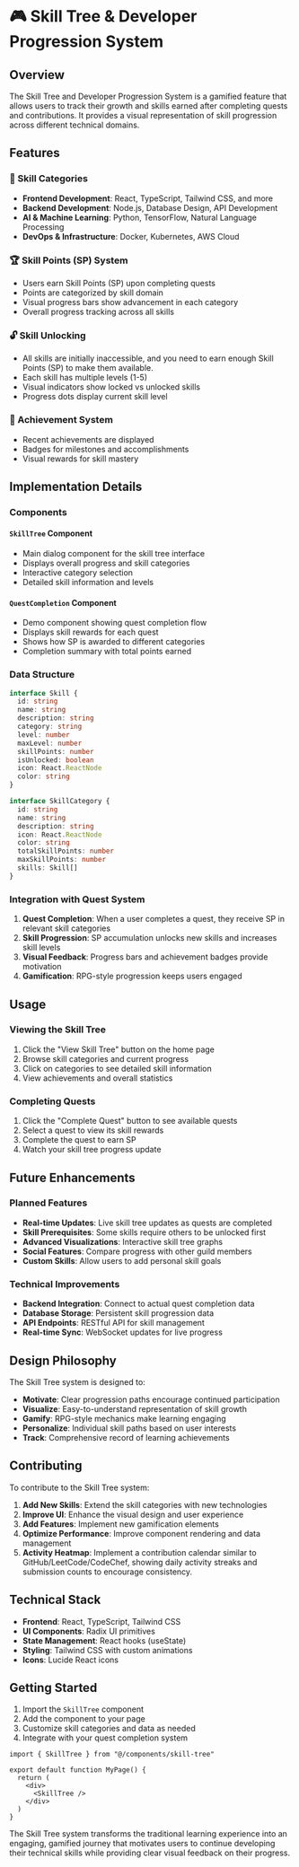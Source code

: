 # 🎮 Skill Tree & Developer Progression System

## Overview

The Skill Tree and Developer Progression System is a gamified feature that allows users to track their growth and skills earned after completing quests and contributions. It provides a visual representation of skill progression across different technical domains.

## Features

### 🎯 Skill Categories
- **Frontend Development**: React, TypeScript, Tailwind CSS, and more
- **Backend Development**: Node.js, Database Design, API Development
- **AI & Machine Learning**: Python, TensorFlow, Natural Language Processing
- **DevOps & Infrastructure**: Docker, Kubernetes, AWS Cloud

### 🏆 Skill Points (SP) System
- Users earn Skill Points (SP) upon completing quests
- Points are categorized by skill domain
- Visual progress bars show advancement in each category
- Overall progress tracking across all skills

### 🔓 Skill Unlocking
- All skills are initially inaccessible, and you need to earn enough Skill Points (SP) to make them available.
- Each skill has multiple levels (1-5)
- Visual indicators show locked vs unlocked skills
- Progress dots display current skill level

### 🏅 Achievement System
- Recent achievements are displayed
- Badges for milestones and accomplishments
- Visual rewards for skill mastery

## Implementation Details

### Components

#### `SkillTree` Component
- Main dialog component for the skill tree interface
- Displays overall progress and skill categories
- Interactive category selection
- Detailed skill information and levels

#### `QuestCompletion` Component
- Demo component showing quest completion flow
- Displays skill rewards for each quest
- Shows how SP is awarded to different categories
- Completion summary with total points earned

### Data Structure

```typescript
interface Skill {
  id: string
  name: string
  description: string
  category: string
  level: number
  maxLevel: number
  skillPoints: number
  isUnlocked: boolean
  icon: React.ReactNode
  color: string
}

interface SkillCategory {
  id: string
  name: string
  description: string
  icon: React.ReactNode
  color: string
  totalSkillPoints: number
  maxSkillPoints: number
  skills: Skill[]
}
```

### Integration with Quest System

1. **Quest Completion**: When a user completes a quest, they receive SP in relevant skill categories
2. **Skill Progression**: SP accumulation unlocks new skills and increases skill levels
3. **Visual Feedback**: Progress bars and achievement badges provide motivation
4. **Gamification**: RPG-style progression keeps users engaged

## Usage

### Viewing the Skill Tree
1. Click the "View Skill Tree" button on the home page
2. Browse skill categories and current progress
3. Click on categories to see detailed skill information
4. View achievements and overall statistics

### Completing Quests
1. Click the "Complete Quest" button to see available quests
2. Select a quest to view its skill rewards
3. Complete the quest to earn SP
4. Watch your skill tree progress update

## Future Enhancements

### Planned Features
- **Real-time Updates**: Live skill tree updates as quests are completed
- **Skill Prerequisites**: Some skills require others to be unlocked first
- **Advanced Visualizations**: Interactive skill tree graphs
- **Social Features**: Compare progress with other guild members
- **Custom Skills**: Allow users to add personal skill goals

### Technical Improvements
- **Backend Integration**: Connect to actual quest completion data
- **Database Storage**: Persistent skill progression data
- **API Endpoints**: RESTful API for skill management
- **Real-time Sync**: WebSocket updates for live progress

## Design Philosophy

The Skill Tree system is designed to:
- **Motivate**: Clear progression paths encourage continued participation
- **Visualize**: Easy-to-understand representation of skill growth
- **Gamify**: RPG-style mechanics make learning engaging
- **Personalize**: Individual skill paths based on user interests
- **Track**: Comprehensive record of learning achievements

## Contributing

To contribute to the Skill Tree system:

1. **Add New Skills**: Extend the skill categories with new technologies
2. **Improve UI**: Enhance the visual design and user experience
3. **Add Features**: Implement new gamification elements
4. **Optimize Performance**: Improve component rendering and data management
5. **Activity Heatmap**: Implement a contribution calendar similar to GitHub/LeetCode/CodeChef, showing daily activity streaks and submission counts to encourage consistency.

## Technical Stack

- **Frontend**: React, TypeScript, Tailwind CSS
- **UI Components**: Radix UI primitives
- **State Management**: React hooks (useState)
- **Styling**: Tailwind CSS with custom animations
- **Icons**: Lucide React icons

## Getting Started

1. Import the `SkillTree` component
2. Add the component to your page
3. Customize skill categories and data as needed
4. Integrate with your quest completion system

```tsx
import { SkillTree } from "@/components/skill-tree"

export default function MyPage() {
  return (
    <div>
      <SkillTree />
    </div>
  )
}
```

The Skill Tree system transforms the traditional learning experience into an engaging, gamified journey that motivates users to continue developing their technical skills while providing clear visual feedback on their progress. 
